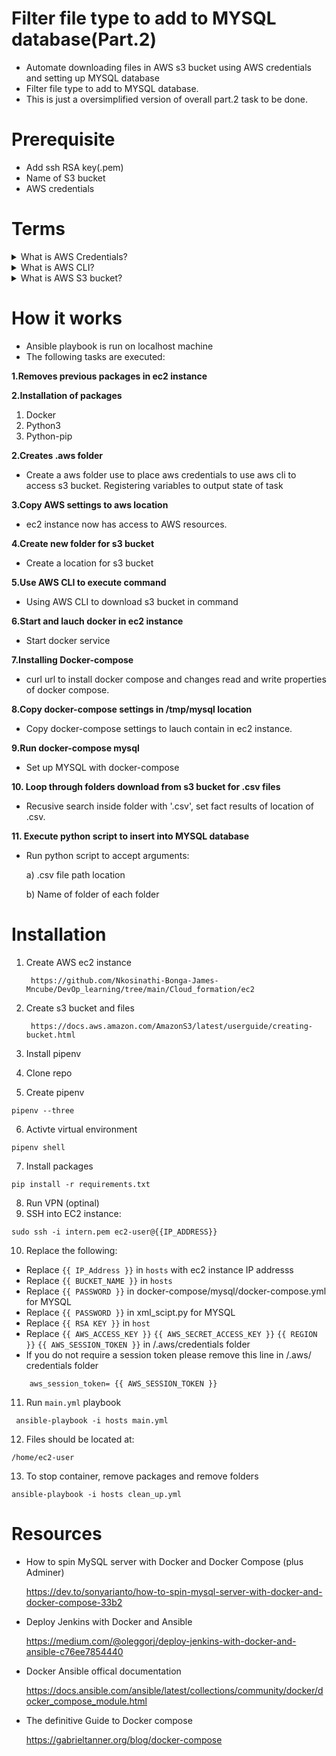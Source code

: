 # Filter file type to add to MYSQL database(Part.2)
 - Automate downloading files in AWS s3 bucket using AWS credentials and setting up MYSQL database
 - Filter file type to add to MYSQL database.
 - This is just a oversimplified version of overall part.2 task to be done.

# Prerequisite
 - Add ssh RSA key(.pem)
 - Name of S3 bucket
 - AWS credentials
# Terms
<details>
<summary>What is AWS Credentials?</summary>
<br>
    - Credentials to authenticate user giving access to AWS resources

    - More info : 
    https://docs.aws.amazon.com/general/latest/gr/aws-security-credentials.html
    https://docs.aws.amazon.com/sdk-for-php/v3/developer-guide/guide_credentials_profiles.html
    

</details>
<details>
<summary>What is AWS CLI?</summary>
<br>
    - Command Line Interface (CLI) for interacting with AWS resources

    - More info :
    https://aws.amazon.com/cli/
</details>

<details>
<summary>What is AWS S3 bucket?</summary>
<br>
    - Provides object storage through a web service interface.Policies can be assigned to restrict access to bucket.

    - More info :
    https://aws.amazon.com/s3/
    https://docs.aws.amazon.com/AmazonS3/latest/userguide/example-bucket-policies.html
</details>

# How it works
- Ansible playbook is run on localhost machine
- The following tasks are executed:

**1.Removes previous packages in ec2 instance**

**2.Installation of packages**
 1. Docker
 3. Python3
 4. Python-pip

**2.Creates .aws folder**
- Create a aws folder use to place aws credentials to use aws cli to access s3 bucket. Registering variables to output state of task

**3.Copy AWS settings to aws location**
- ec2 instance now has access to AWS resources.

**4.Create new folder for s3 bucket**
- Create a location for s3 bucket

**5.Use AWS CLI to execute command**
- Using AWS CLI to download s3 bucket in command 

**6.Start and lauch docker in ec2 instance**
 - Start docker service

**7.Installing Docker-compose** 
- curl url to install docker compose and changes read and write properties of docker compose. 

**8.Copy docker-compose settings in /tmp/mysql location**
- Copy docker-compose settings to lauch contain in ec2 instance.

**9.Run docker-compose mysql**
 - Set up MYSQL with docker-compose

**10. Loop through folders download from s3 bucket for .csv files**
 - Recusive search inside folder with '.csv', set fact results of location of .csv.

**11. Execute python script to insert into MYSQL database**
 - Run python script to accept arguments:

     a) .csv file path location

     b) Name of folder of each folder
   
 
# Installation
1. Create AWS ec2 instance

        https://github.com/Nkosinathi-Bonga-James-Mncube/DevOp_learning/tree/main/Cloud_formation/ec2
2. Create s3 bucket and files

        https://docs.aws.amazon.com/AmazonS3/latest/userguide/creating-bucket.html

3. Install pipenv
4. Clone repo
5. Create pipenv
```
pipenv --three
```

6. Activte virtual environment
```
pipenv shell
```
7. Install packages
```
pip install -r requirements.txt
```
8. Run VPN (optinal)
9. SSH into EC2 instance:

```
sudo ssh -i intern.pem ec2-user@{{IP_ADDRESS}}
```
10. Replace the following: 
- Replace `{{ IP_Address }}` in `hosts` with ec2 instance IP addresss
 - Replace `{{ BUCKET_NAME }}` in `hosts`
 - Replace `{{ PASSWORD }}` in docker-compose/mysql/docker-compose.yml for MYSQL
 - Replace `{{ PASSWORD }}` in xml_scipt.py for MYSQL
 - Replace `{{ RSA KEY }}` in `host`
 - Replace `{{ AWS_ACCESS_KEY }}` `{{ AWS_SECRET_ACCESS_KEY }}` `{{ REGION }}`
 `{{ AWS_SESSION_TOKEN }}` in /.aws/credentials folder
- If you do not require a session token please remove this line in /.aws/
credentials folder
```
    aws_session_token= {{ AWS_SESSION_TOKEN }}
```
11. Run `main.yml` playbook

```
 ansible-playbook -i hosts main.yml
```
12. Files should be located at:

```
/home/ec2-user
```
13. To stop container, remove packages and remove folders
```
ansible-playbook -i hosts clean_up.yml
```
# Resources
- How to spin MySQL server with Docker and Docker Compose (plus Adminer)

    https://dev.to/sonyarianto/how-to-spin-mysql-server-with-docker-and-docker-compose-33b2


 - Deploy Jenkins with Docker and Ansible

    https://medium.com/@oleggorj/deploy-jenkins-with-docker-and-ansible-c76ee7854440

- Docker Ansible offical documentation

    https://docs.ansible.com/ansible/latest/collections/community/docker/docker_compose_module.html
    
- The definitive Guide to Docker compose

    https://gabrieltanner.org/blog/docker-compose
